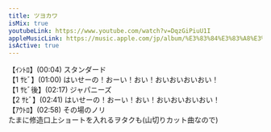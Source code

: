 ```yaml
---
title: ツヨカワ
isMix: true
youtubeLink: https://www.youtube.com/watch?v=DqzGiPiuU1I
appleMusicLink: https://music.apple.com/jp/album/%E3%83%84%E3%83%A8%E3%82%AB%E3%83%AF/1718410868?&i=1718410975
isActive: true
---
```


【ｲﾝﾄﾛ】<t s=4>(00:04)</t> スタンダード<br />
【1 ｻﾋﾞ】<t s=60>(01:00)</t> はいせーの！おーい！おい！おいおいおいおい！<br />
【1 ｻﾋﾞ後】<t s=137>(02:17)</t> ジャパニーズ<br />
【2 ｻﾋﾞ】<t s=161>(02:41)</t> はいせーの！おーい！おい！おいおいおいおい！<br />
【ｱｳﾄﾛ】<t s=178>(02:58)</t> その場のノリ<br />
たまに修造口上ショートを入れるヲタクも(山切りカット曲なので)
